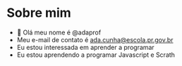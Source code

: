 # Sobre mim

- 👋 Olá meu nome é @adaprof
- Meu e-mail de contato é ada.cunha@escola.pr.gov.br
- Eu estou interessada em aprender a programar
- Eu estou aprendendo a programar Javascript e Scrath
